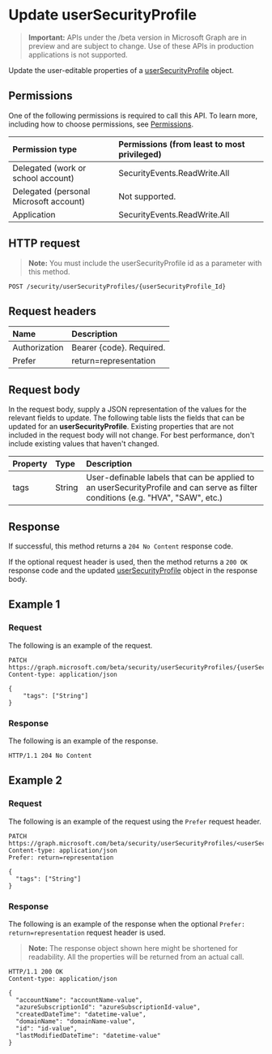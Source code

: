 # Update userSecurityProfile

 > **Important:** APIs under the /beta version in Microsoft Graph are in preview and are subject to change. Use of these APIs in production applications is not supported.

Update the user-editable properties of a [userSecurityProfile](../resources/usersecurityprofile.md) object.

## Permissions

One of the following permissions is required to call this API. To learn more, including how to choose permissions, see [Permissions](../../../concepts/permissions_reference.md).

|Permission type      | Permissions (from least to most privileged)              |
|:--------------------|:---------------------------------------------------------|
|Delegated (work or school account) |  SecurityEvents.ReadWrite.All  |
|Delegated (personal Microsoft account) |  Not supported.  |
|Application | SecurityEvents.ReadWrite.All |

## HTTP request

<!-- { "blockType": "ignored" } -->
> **Note:** You must include the userSecurityProfile id as a parameter with this method.

```http
POST /security/userSecurityProfiles/{userSecurityProfile_Id}
```

## Request headers

| Name       | Description|
|:-----------|:-----------|
| Authorization  | Bearer {code}. Required.|
|Prefer | return=representation |

## Request body

In the request body, supply a JSON representation of the values for the relevant fields to update. The following table lists the fields that can be updated for an **userSecurityProfile**. Existing properties that are not included in the request body will not change. For best performance, don't include existing values that haven't changed.

| Property   | Type |Description|
|:---------------|:--------|:----------|
|tags|String|User-definable labels that can be applied to an userSecurityProfile and can serve as filter conditions (e.g. "HVA", "SAW", etc.)|

## Response

If successful, this method returns a `204 No Content` response code.

If the optional  request header is used, then the method returns a `200 OK` response code and the updated [userSecurityProfile](../resources/usersecurityprofile.md) object in the response body.

## Example 1

### Request

The following is an example of the request.
<!-- {
  "blockType": "request",
  "name": "update_usersecurityprofile"
}-->

```http
PATCH https://graph.microsoft.com/beta/security/userSecurityProfiles/{userSecurityProfile_Id}
Content-type: application/json

{
    "tags": ["String"]
}
```

### Response

The following is an example of the response.
<!-- {
  "blockType": "response",
  "truncated": true,
  "@odata.type": "microsoft.graph.userSecurityProfile"
} -->

```http
HTTP/1.1 204 No Content
```

## Example 2

### Request

The following is an example of the request using the `Prefer` request header.
<!-- {
  "blockType": "request",
  "name": "update_usersecurityprofile"
}-->

```http
PATCH https://graph.microsoft.com/beta/security/userSecurityProfiles/<userSecurityProfile_Id>
Content-type: application/json
Prefer: return=representation

{
  "tags": ["String"]
}
```

### Response

The following is an example of the response when the optional `Prefer: return=representation` request header is used.
>**Note:** The response object shown here might be shortened for readability. All the properties will be returned from an actual call.
<!-- {
  "blockType": "response",
  "truncated": true,
  "@odata.type": "microsoft.graph.userSecurityProfile"
} -->

```http
HTTP/1.1 200 OK
Content-type: application/json

{
  "accountName": "accountName-value",
  "azureSubscriptionId": "azureSubscriptionId-value",
  "createdDateTime": "datetime-value",
  "domainName": "domainName-value",
  "id": "id-value",
  "lastModifiedDateTime": "datetime-value"
}
```

<!-- uuid: 8fcb5dbc-d5aa-4681-8e31-b001d5168d79
2015-10-25 14:57:30 UTC -->
<!-- {
  "type": "#page.annotation",
  "description": "Update userSecurityProfile",
  "keywords": "",
  "section": "documentation",
  "tocPath": ""
}-->
